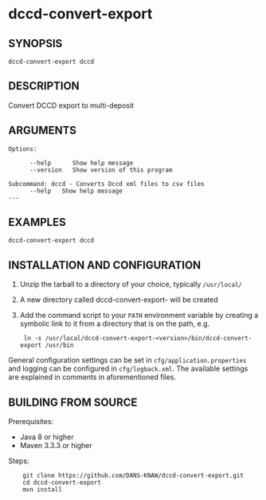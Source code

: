 dccd-convert-export
===========


SYNOPSIS
--------

    dccd-convert-export dccd


DESCRIPTION
-----------

Convert DCCD export to multi-deposit


ARGUMENTS
---------

    Options:

          --help      Show help message
          --version   Show version of this program

    Subcommand: dccd - Converts Dccd xml files to csv files
          --help   Show help message
    ---
        
EXAMPLES
--------

    dccd-convert-export dccd


INSTALLATION AND CONFIGURATION
------------------------------


1. Unzip the tarball to a directory of your choice, typically `/usr/local/`
2. A new directory called dccd-convert-export-<version> will be created
3. Add the command script to your `PATH` environment variable by creating a symbolic link to it from a directory that is
   on the path, e.g. 
   
        ln -s /usr/local/dccd-convert-export-<version>/bin/dccd-convert-export /usr/bin



General configuration settings can be set in `cfg/application.properties` and logging can be configured
in `cfg/logback.xml`. The available settings are explained in comments in aforementioned files.


BUILDING FROM SOURCE
--------------------

Prerequisites:

* Java 8 or higher
* Maven 3.3.3 or higher

Steps:

        git clone https://github.com/DANS-KNAW/dccd-convert-export.git
        cd dccd-convert-export
        mvn install
